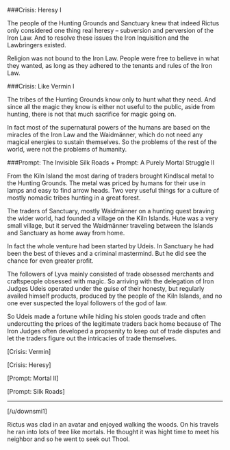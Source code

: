 ###Crisis: Heresy I

The people of the Hunting Grounds and Sanctuary knew that indeed Rictus only considered one thing real heresy – subversion and perversion of the Iron Law. And to resolve these issues the Iron Inquisition and the Lawbringers existed. 

Religion was not bound to the Iron Law. People were free to believe in what they wanted, as long as they adhered to the tenants and rules of the Iron Law.

###Crisis: Like Vermin I

The tribes of the Hunting Grounds know only to hunt what they need. And since all the magic they know is either not useful to the public, aside from hunting, there is not that much sacrifice for magic going on.

In fact most of the supernatural powers of the humans are based on the miracles of the Iron Law and the Waidmänner, which do not need any magical energies to sustain themselves. So the problems of the rest of the world, were not the problems of humanity.

###Prompt: The Invisible Silk Roads + Prompt: A Purely Mortal Struggle II

From the Kiln Island the most daring of traders brought Kindlscal metal to the Hunting Grounds. The metal was priced by humans for their use in lamps and easy to find arrow heads. Two very useful things for a culture of mostly nomadic tribes hunting in a great forest. 

The traders of Sanctuary, mostly Waidmänner on a hunting quest braving the wider world, had founded a village on the Kiln Islands. Hute was a very small village, but it served the Waidmänner traveling between the Islands and Sanctuary as home away from home.

In fact the whole venture had been started by Udeis. In Sanctuary he had been the best of thieves and a criminal mastermind. But he did see the chance for even greater profit.

The followers of Lyva mainly consisted of trade obsessed merchants and craftspeople obsessed with magic. So arriving with the delegation of Iron Judges Udeis operated under the guise of their honesty, but regularly availed himself products, produced by the people of the Kiln Islands, and no one ever suspected the loyal followers of the god of law.

So Udeis made a fortune while hiding his stolen goods trade and often undercutting the prices of the legitimate traders back home because of The Iron Judges often developed a propsenity to keep out of trade disputes and let the traders figure out the intricacies of trade themselves.

[Crisis: Vermin]

[Crisis: Heresy]

[Prompt: Mortal II]

[Prompt: Silk Roads]

---

[/u/downsmi1]

Rictus was clad in an avatar and enjoyed walking the woods. On his travels he ran into lots of tree like mortals. He thought it was hight time to meet his neighbor and so he went to seek out Thool.